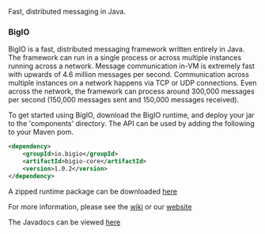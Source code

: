 Fast, distributed messaging in Java.

### BigIO

BigIO is a fast, distributed messaging framework written entirely in Java. The 
framework can run in a single process or across multiple instances running 
across a network. Message communication in-VM is extremely fast with upwards of 
4.6 million messages per second. Communication across multiple instances on a 
network happens via TCP or UDP connections. Even across the network, the 
framework can process around 300,000 messages per second (150,000 messages sent 
and 150,000 messages received).

To get started using BigIO, download the BigIO runtime, and deploy your jar
to the 'components' directory. The API can be used by adding the following to
your Maven pom.

```XML
<dependency>
    <groupId>io.bigio</groupId>
    <artifactId>bigio-core</artifactId>
    <version>1.0.2</version>
</dependency>
```

A zipped runtime package can be downloaded [here](http://search.maven.org/remotecontent?filepath=io/bigio/bigio-runtime/1.0.2/bigio-runtime-1.0.2.zip)

For more information, please see the [wiki](https://github.com/Archarithms/bigio/wiki)
or our [website](http://bigio.io)

The Javadocs can be viewed [here](http://bigio.io/javadoc/)
